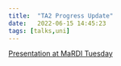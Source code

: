 ```yaml
---
title:  "TA2 Progress Update"
date:   2022-06-15 14:45:23
tags: [talks,uni]
---
```


[Presentation at MaRDI Tuesday](https://rene.fritze.me/22-07-mardi-tuesday/)
